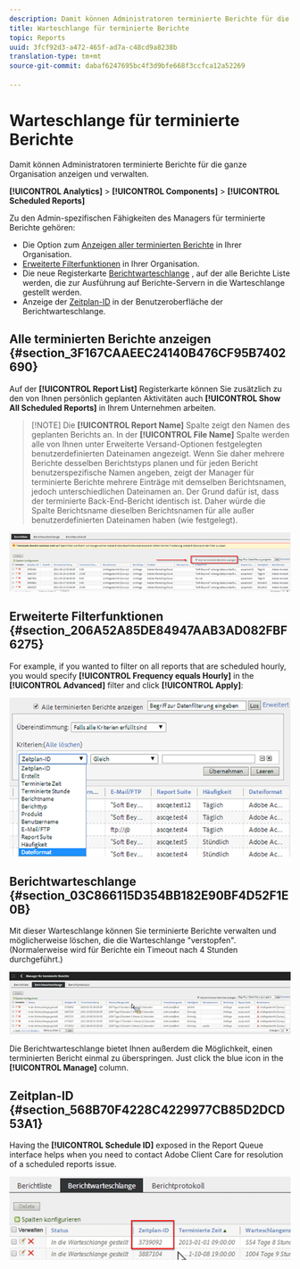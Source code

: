 ```yaml
---
description: Damit können Administratoren terminierte Berichte für die ganze Organisation anzeigen und verwalten.
title: Warteschlange für terminierte Berichte
topic: Reports
uuid: 3fcf92d3-a472-465f-ad7a-c48cd9a8238b
translation-type: tm+mt
source-git-commit: dabaf6247695bc4f3d9bfe668f3ccfca12a52269

---
```



# Warteschlange für terminierte Berichte

Damit können Administratoren terminierte Berichte für die ganze Organisation anzeigen und verwalten.

**[!UICONTROL Analytics]** > **[!UICONTROL Components]** > **[!UICONTROL Scheduled Reports]**

Zu den Admin-spezifischen Fähigkeiten des Managers für terminierte Berichte gehören:

* Die Option zum [Anzeigen aller terminierten Berichte](/help/admin/admin/scheduled-reports-admin.md#section_3F167CAAEEC24140B476CF95B7402690) in Ihrer Organisation.
* [Erweiterte Filterfunktionen](/help/admin/admin/scheduled-reports-admin.md#section_206A52A85DE84947AAB3AD082FBF6275) in Ihrer Organisation.
* Die neue Registerkarte [Berichtwarteschlange](/help/admin/admin/scheduled-reports-admin.md#section_03C866115D354BB182E90BF4D52F1E0B) , auf der alle Berichte Liste werden, die zur Ausführung auf Berichte-Servern in die Warteschlange gestellt werden.
* Anzeige der [Zeitplan-ID](/help/admin/admin/scheduled-reports-admin.md#section_568B70F4228C4229977CB85D2DCD53A1) in der Benutzeroberfläche der Berichtwarteschlange.

## Alle terminierten Berichte anzeigen {#section_3F167CAAEEC24140B476CF95B7402690}

Auf der **[!UICONTROL Report List]** Registerkarte können Sie zusätzlich zu den von Ihnen persönlich geplanten Aktivitäten auch **[!UICONTROL Show All Scheduled Reports]** in Ihrem Unternehmen arbeiten.

>[!NOTE] Die **[!UICONTROL Report Name]** Spalte zeigt den Namen des geplanten Berichts an. In der **[!UICONTROL File Name]** Spalte werden alle von Ihnen unter Erweiterte Versand-Optionen festgelegten benutzerdefinierten Dateinamen angezeigt. Wenn Sie daher mehrere Berichte desselben Berichtstyps planen und für jeden Bericht benutzerspezifische Namen angeben, zeigt der Manager für terminierte Berichte mehrere Einträge mit demselben Berichtsnamen, jedoch unterschiedlichen Dateinamen an. Der Grund dafür ist, dass der terminierte Back-End-Bericht identisch ist. Daher würde die Spalte Berichtsname dieselben Berichtsnamen für alle außer benutzerdefinierten Dateinamen haben (wie festgelegt).

![](assets/show_all_scheduled_reports.png)

## Erweiterte Filterfunktionen {#section_206A52A85DE84947AAB3AD082FBF6275}

For example, if you wanted to filter on all reports that are scheduled hourly, you would specify **[!UICONTROL Frequency equals Hourly]** in the **[!UICONTROL Advanced]** filter and click **[!UICONTROL Apply]**:

![](assets/advanced_filtering_schedl_reports.png)

## Berichtwarteschlange {#section_03C866115D354BB182E90BF4D52F1E0B}

Mit dieser Warteschlange können Sie terminierte Berichte verwalten und möglicherweise löschen, die die Warteschlange &quot;verstopfen&quot;. (Normalerweise wird für Berichte ein Timeout nach 4 Stunden durchgeführt.)

![](assets/scheduled_reports_2.png)

Die Berichtwarteschlange bietet Ihnen außerdem die Möglichkeit, einen terminierten Bericht einmal zu überspringen. Just click the blue icon in the **[!UICONTROL Manage]** column.

## Zeitplan-ID {#section_568B70F4228C4229977CB85D2DCD53A1}

Having the **[!UICONTROL Schedule ID]** exposed in the Report Queue interface helps when you need to contact Adobe Client Care for resolution of a scheduled reports issue.

![](assets/schedule_id.png)
